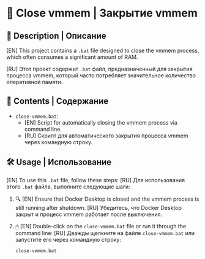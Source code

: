 # 🚀 Close vmmem | Закрытие vmmem

## 📝 Description | Описание

[EN] This project contains a `.bat` file designed to close the vmmem process, which often consumes a significant amount of RAM.

[RU] Этот проект содержит `.bat` файл, предназначенный для закрытия процесса vmmem, который часто потребляет значительное количество оперативной памяти.

## 📂 Contents | Содержание

- `close-vmmem.bat`: 
  - [EN] Script for automatically closing the vmmem process via command line.
  - [RU] Скрипт для автоматического закрытия процесса vmmem через командную строку.

## 🛠 Usage | Использование

[EN] To use this `.bat` file, follow these steps:
[RU] Для использования этого `.bat` файла, выполните следующие шаги:

1. 🔍 [EN] Ensure that Docker Desktop is closed and the vmmem process is still running after shutdown.
   [RU] Убедитесь, что Docker Desktop закрыт и процесс vmmem работает после выключения.

2. 🖱 [EN] Double-click on the `close-vmmem.bat` file or run it through the command line:
   [RU] Дважды щелкните на файле `close-vmmem.bat` или запустите его через командную строку:

   ```bash
   close-vmmem.bat
